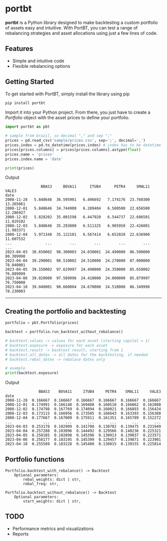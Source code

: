 # portbt
**portbt** is a Python library designed to make backtesting a custom portfolio of assets easy and intuitive. With PortBT, you can test a range of rebalancing strategies and asset allocations using just a few lines of code. 

## Features
- Simple and intuitive code
- Flexible rebalancing options

## Getting Started
To get started with PortBT, simply install the library using pip
```python
pip install portbt
```
 Import it into your Python project. From there, you just have to create a *Portfolio* object with the asset prices to define your portfolio.
 ```python
import portbt as pbt

# sample from brazil, so decimal "," and sep ";"
prices = pd.read_csv('sample/prices.csv', sep=';', decimal=',')
prices.index = pd.to_datetime(prices.index) # index has to be datetime
prices[prices.columns] = prices[prices.columns].astype(float)
prices.name = 'prices'
prices.index.name = 'date'

print(prices)
```
Output
```
                BBAS3     BOVA11      ITUB4      PETR4     SMAL11      VALE3
date                                                                        
2008-11-28   5.848646  36.595901   6.496692   7.174176  23.760300  13.265061
2008-12-01   5.848646  34.744900   6.289404   6.580500  22.656500  12.286927
2008-12-02   5.828202  35.001598   6.447920   6.544737  22.606501  11.829182
2008-12-03   5.848646  35.293800   6.511325   6.905950  22.426001  11.983371
2008-12-04   5.971348  35.122101   6.567414   6.652028  22.636900  11.607532
...               ...        ...        ...        ...        ...        ...
2023-04-03  38.650002  98.300003  24.030001  24.490000  86.500000  80.309998
2023-04-04  39.290001  98.510002  24.510000  24.270000  87.000000  78.040001
2023-04-05  39.150002  97.629997  24.490000  24.350000  85.650002  76.889999
2023-04-06  39.020000  97.589996  24.410000  24.000000  85.879997  76.750000
2023-04-10  39.040001  98.660004  24.670000  24.510000  86.349998  78.230003
```
---
## Creating the portfolio and backtesting
```python
portfolio = pbt.Portfolio(prices)

backtest = portfolio.run_backtest_without_rebalance()

# backtest.values -> values for each asset (starting capital = 1)
# backtest.exposure -> exposure for each asset
# backtest.result -> backtest result, starting from 1
# backtest.all_dates -> all dates for the backtesting, if needed
# backtest.rebal_dates -> rebalace dates only

# example
print(backtest.exposure)
```
Output
```
               BBAS3    BOVA11     ITUB4     PETR4    SMAL11     VALE3
date                                                                  
2008-11-28  0.166667  0.166667  0.166667  0.166667  0.166667  0.166667
2008-12-01  0.174991  0.166140  0.169408  0.160510  0.166862  0.162088
2008-12-02  0.174798  0.167769  0.174094  0.160021  0.166893  0.156424
2008-12-03  0.173115  0.166956  0.173505  0.166643  0.163393  0.156388
2008-12-04  0.177667  0.167009  0.175911  0.161351  0.165789  0.152272
...              ...       ...       ...       ...       ...       ...
2023-04-03  0.253178  0.102909  0.141708  0.130782  0.139475  0.231949
2023-04-04  0.257288  0.103096  0.144492  0.129566  0.140236  0.225321
2023-04-05  0.258185  0.102898  0.145396  0.130913  0.139037  0.223571
2023-04-06  0.258177  0.103195  0.145399  0.129457  0.139871  0.223901
2023-04-10  0.255589  0.103228  0.145400  0.130815  0.139155  0.225814
```

## Portfolio functions
```
Portfolio.backtest_with_rebalance() -> Backtest
    Optional parameters:
        rebal_weights: dict | str,
        rebal_freq: str,

Portfolio.backtest_without_rebalance() -> Backtest
    Optional parameters:
        start_weights: dict | str,
```

## TODO
- Performance metrics and visualizations
- Reports
